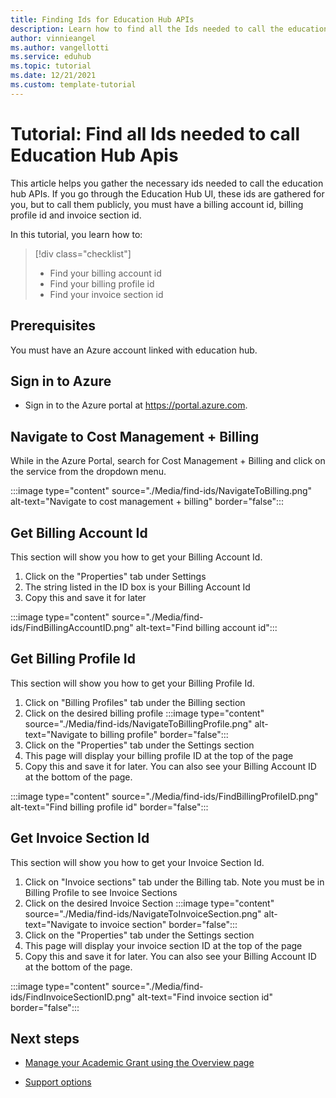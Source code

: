 ```yaml
---
title: Finding Ids for Education Hub APIs
description: Learn how to find all the Ids needed to call the education hub APIs
author: vinnieangel
ms.author: vangellotti
ms.service: eduhub
ms.topic: tutorial
ms.date: 12/21/2021
ms.custom: template-tutorial
---
```


# Tutorial: Find all Ids needed to call Education Hub Apis

This article helps you gather the necessary ids needed to call the education hub APIs. If you go through the Education Hub UI, these ids are gathered for you, but to call them publicly, you must have a billing account id, billing profile id and invoice section id.

In this tutorial, you learn how to:

> [!div class="checklist"]
> * Find your billing account id
> * Find your billing profile id
> * Find your invoice section id

## Prerequisites

You must have an Azure account linked with education hub.

## Sign in to Azure

* Sign in to the Azure portal at https://portal.azure.com.

## Navigate to Cost Management + Billing

While in the Azure Portal, search for Cost Management + Billing and click on the service from the dropdown menu.

:::image type="content" source="./Media/find-ids/NavigateToBilling.png" alt-text="Navigate to cost management + billing" border="false":::

## Get Billing Account Id

This section will show you how to get your Billing Account Id.

1. Click on the "Properties" tab under Settings
2. The string listed in the ID box is your Billing Account Id
3. Copy this and save it for later

:::image type="content" source="./Media/find-ids/FindBillingAccountID.png" alt-text="Find billing account id":::

## Get Billing Profile Id

This section will show you how to get your Billing Profile Id.

1. Click on "Billing Profiles" tab under the Billing section
2. Click on the desired billing profile
:::image type="content" source="./Media/find-ids/NavigateToBillingProfile.png" alt-text="Navigate to billing profile" border="false":::
3. Click on the "Properties" tab under the Settings section
4. This page will display your billing profile ID at the top of the page
5. Copy this and save it for later. You can also see your Billing Account ID at the bottom of the page.

:::image type="content" source="./Media/find-ids/FindBillingProfileID.png" alt-text="Find billing profile id" border="false":::

## Get Invoice Section Id

This section will show you how to get your Invoice Section Id.

1. Click on "Invoice sections" tab under the Billing tab. Note you must be in Billing Profile to see Invoice Sections
2. Click on the desired Invoice Section
:::image type="content" source="./Media/find-ids/NavigateToInvoiceSection.png" alt-text="Navigate to invoice section" border="false":::
3. Click on the "Properties" tab under the Settings section
4. This page will display your invoice section ID at the top of the page
5. Copy this and save it for later. You can also see your Billing Account ID at the bottom of the page.

:::image type="content" source="./Media/find-ids/FindInvoiceSectionID.png" alt-text="Find invoice section id" border="false":::

## Next steps

- [Manage your Academic Grant using the Overview page](hub-overview-page.md)

- [Support options](educator-service-desk.md)